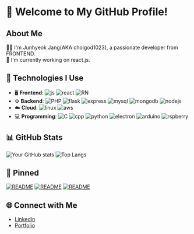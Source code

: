 # 🌟 Welcome to My GitHub Profile!

## About Me
👩‍💻 I'm Junhyeok Jang(AKA choigod1023), a passionate developer from FRONTEND.  
🔭 I'm currently working on react.js.

## 🔧 Technologies I Use
- 🖥️ **Frontend**:  <img alt="js" src="https://img.shields.io/badge/JavaScript-F7DF1E?style=for-the-badge&logo=JavaScript&logoColor=white"> <img alt="react" src= "https://img.shields.io/badge/React-20232A?style=for-the-badge&logo=react&logoColor=61DAFB"> <img alt ="RN" src ="https://img.shields.io/badge/React_Native-20232A?style=for-the-badge&logo=react&logoColor=61DAFB">
- ⚙️ **Backend**: <img alt="PHP" src="https://img.shields.io/badge/PHP-777BB4?style=for-the-badge&logo=php&logoColor=white"> <img alt="flask" src="https://img.shields.io/badge/Flask-000000?style=for-the-badge&logo=flask&logoColor=white">  <img alt="express" src="https://img.shields.io/badge/Express.js-404D59?style=for-the-badge"> <img alt="mysql" src ="https://img.shields.io/badge/MySQL-00000F?style=for-the-badge&logo=mysql&logoColor=white"> <img alt="mongodb" src="https://img.shields.io/badge/MongoDB-4EA94B?style=for-the-badge&logo=mongodb&logoColor=white"> <img alt="nodejs" src="https://img.shields.io/badge/Node.js-43853D?style=for-the-badge&logo=node.js&logoColor=white">
- ☁️ **Cloud**: <img alt = "linux" src ="https://img.shields.io/badge/Linux-FCC624?style=for-the-badge&logo=linux&logoColor=black"> <img alt ="aws" src = "https://img.shields.io/badge/Amazon_AWS-FF9900?style=for-the-badge&logo=amazonaws&logoColor=white">
- 💻 **Programming**: <img alt = "C" src="https://img.shields.io/badge/C-00599C?style=for-the-badge&logo=c&logoColor=white"> <img alt="cpp" src="https://img.shields.io/badge/C%2B%2B-00599C?style=for-the-badge&logo=c%2B%2B&logoColor=white"> <img alt="python" src="https://img.shields.io/badge/Python-14354C?style=for-the-badge&logo=python&logoColor=white"> <img alt="electron" src="https://img.shields.io/badge/Electron-191970?style=for-the-badge&logo=Electron&logoColor=white"> <img alt=arduino src="https://img.shields.io/badge/Arduino-00979D?style=for-the-badge&logo=Arduino&logoColor=white"> <img alt="rspberry" src = "https://img.shields.io/badge/Raspberry%20Pi-A22846?style=for-the-badge&logo=Raspberry%20Pi&logoColor=white">

## 📊 GitHub Stats
![Your GitHub stats](https://github-readme-stats.vercel.app/api?username=choigod1023&show_icons=true&theme=tokyonight)
![Top Langs](https://github-readme-stats.vercel.app/api/top-langs/?username=choigod1023&layout=compact&theme=tokyonight)

## 📌 Pinned
[![README](https://github-readme-stats.vercel.app/api/pin/?username=choigod1023&repo=livescore&theme=tokyonight)](https://github.com/](https://github.com/choigod1023/livescore))
[![README](https://github-readme-stats.vercel.app/api/pin/?username=choigod1023&repo=electron_mirror_webapp&theme=tokyonight)](https://github.com/](https://github.com/choigod1023/electron_mirror_webapp))
[![README](https://github-readme-stats.vercel.app/api/pin/?username=choigod1023&repo=wheelsafe&theme=tokyonight)](https://github.com/choigod1023/wheelsafe)


## 🌐 Connect with Me
- [LinkedIn](https://linkedin.com/in/choigod1023)
- [Portfolio]()
